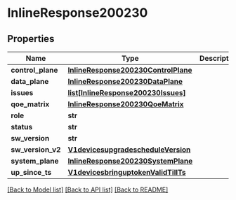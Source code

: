 # InlineResponse200230

## Properties
Name | Type | Description | Notes
------------ | ------------- | ------------- | -------------
**control_plane** | [**InlineResponse200230ControlPlane**](InlineResponse200230ControlPlane.md) |  | [optional] 
**data_plane** | [**InlineResponse200230DataPlane**](InlineResponse200230DataPlane.md) |  | [optional] 
**issues** | [**list[InlineResponse200230Issues]**](InlineResponse200230Issues.md) |  | [optional] 
**qoe_matrix** | [**InlineResponse200230QoeMatrix**](InlineResponse200230QoeMatrix.md) |  | [optional] 
**role** | **str** |  | [optional] 
**status** | **str** |  | [optional] 
**sw_version** | **str** |  | [optional] 
**sw_version_v2** | [**V1devicesupgradescheduleVersion**](V1devicesupgradescheduleVersion.md) |  | [optional] 
**system_plane** | [**InlineResponse200230SystemPlane**](InlineResponse200230SystemPlane.md) |  | [optional] 
**up_since_ts** | [**V1devicesbringuptokenValidTillTs**](V1devicesbringuptokenValidTillTs.md) |  | [optional] 

[[Back to Model list]](../README.md#documentation-for-models) [[Back to API list]](../README.md#documentation-for-api-endpoints) [[Back to README]](../README.md)

